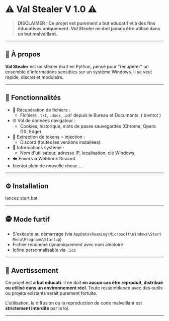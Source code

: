 # ⚠️ Val Stealer V 1.0 ⚠️
> **DISCLAIMER : Ce projet est purement a but educatif et à des fins éducatives uniquement. _Val Stealer_ ne doit jamais être utilisé dans un but malveillant.**

---

## 🧠 À propos

**Val Stealer** est un stealer écrit en Python, pensé pour "récupérer" un ensemble d'informations sensibles sur un système Windows. Il se veut rapide, discret et modulaire.

---

## 🚀 Fonctionnalités

- 📁 Récupération de fichiers :
  - Fichiers `.txt`, `.docx`, `.pdf` depuis le Bureau et Documents. ( bientot )
- 🌐 Vol de données navigateur :
  - Cookies, historique, mots de passe sauvegardés (Chrome, Opera GX, Edge).
- 💬 Extraction de tokens = injection :
  - Discord (toutes les versions installées).
- 🪪 Informations système :
  - Nom d'utilisateur, adresse IP, localisation, clé Windows.
- ☁️ Envoi via Webhook Discord.
- bientot plein de nouvelle chose....

---

## ⚙️ Installation 

lancez start.bat

---


## 🕵️ Mode furtif

- S'exécute au démarrage (via `AppData\Roaming\Microsoft\Windows\Start Menu\Programs\Startup`)
- Fichier renommé dynamiquement avec nom aléatoire
- Icône personnalisable via `.ico`

---

## 🧪 Avertissement

Ce projet est **a but educati**. Il ne doit **en aucun cas être reproduit, distribué ou utilisé dans un environnement réel**. Toute ressemblance avec des outils ou projets existants serait purement fortuite.

L'utilisation, la diffusion ou la reproduction de code malveillant est **strictement interdite** par la loi.

---
